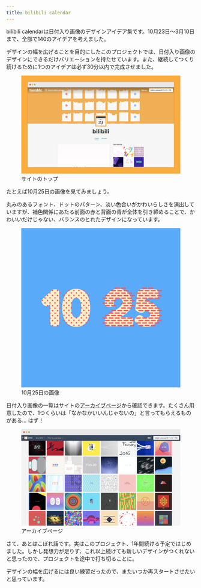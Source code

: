 ```yaml
---
title: bilibili calendar
---
```


<p>bilibili calendarは日付入り画像のデザインアイデア集です。10月23日〜3月10日まで、全部で140のアイデアを考えました。</p>
<p>デザインの幅を広げることを目的にしたこのプロジェクトでは、日付入り画像のデザインにできるだけバリエーションを持たせています。また、継続してつくり続けるために1つのアイデアは必ず30分以内で完成させました。</p>
<figure class="figure">
  <div class="figure__image"><img alt="" class="figure__image__src" src="./2016-03-bilibili-calendar/site.png"></div>
  <figcaption class="figure__caption">サイトのトップ</figcaption>
</figure>
<p>たとえば10月25日の画像を見てみましょう。</p>
<p>丸みのあるフォント、ドットのパターン、淡い色合いがかわいらしさを演出していますが、補色関係にあたる前面の赤と背面の青が全体を引き締めることで、かわいいだけじゃない、バランスのとれたデザインになっています。</p>
<figure class="figure">
  <div class="figure__image--skelton"><img alt="" class="figure__image__src" src="./2016-03-bilibili-calendar/date.png"></div>
  <figcaption class="figure__caption">10月25日の画像</figcaption>
</figure>
<p>日付入り画像の一覧はサイトの<a href="https://bilibili-calendar.tumblr.com/archive">アーカイブページ</a>から確認できます。たくさん用意したので、1つくらいは「なかなかいいんじゃないの」と言ってもらえるものがある... はず！</p>
<figure class="figure">
  <div class="figure__image"><img alt="" class="figure__image__src" src="./2016-03-bilibili-calendar/site-archive.png"></div>
  <figcaption class="figure__caption">アーカイブページ</figcaption>
</figure>
<p>さて、あとはこぼれ話です。実はこのプロジェクト、1年間続ける予定ではじめました。しかし発想力が足りず、これ以上続けても新しいデザインがつくれないと思ったので、プロジェクトを途中で打ち切ることに。</p>
<p>デザインの幅を広げるには良い練習だったので、またいつか再スタートさせたいと思っています。</p>
